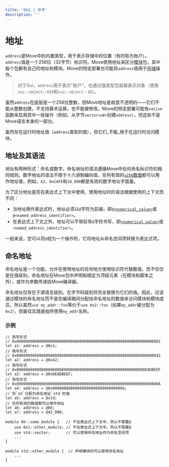 ```yaml
---
title: '地址 | 参考'
description: ''
---
```


# 地址

`address`是Move中的内置类型，用于表示存储中的位置（有时称为账户）。`address`值是一个256位（32字节）标识符。Move使用地址来区分[模块](./../modules_zh)包，其中每个包都有自己的地址和模块。Move的特定部署也可能将`address`值用于[存储](./../abilities_zh#key)操作。

> 对于Sui，`address`用于表示"账户"，也通过强类型包装器表示对象（使用`sui::object::UID`和`sui::object::ID`）。

虽然`address`在底层是一个256位整数，但Move地址是故意不透明的——它们不能从整数创建，不支持算术运算，也不能被修改。Move的特定部署可能有`native`函数来启用其中一些操作（例如，从字节`vector<u8>`创建`address`），但这些不是Move语言本身的一部分。

虽然存在运行时地址值（`address`类型的值），但它们_不能_用于在运行时访问模块。

## 地址及其语法

地址有两种形式：命名或数字。命名地址的语法遵循Move中任何命名标识符的相同规则。数字地址的语法不限于十六进制编码值，任何有效的[`u256`数值](./integers_zh)都可以用作地址值，例如，`42`、`0xCAFE`和`10_000`都是有效的数字地址字面量。

为了区分地址是否在表达式上下文中使用，使用地址时的语法根据使用的上下文而不同：

- 当地址用作表达式时，地址必须以`@`字符为前缀，即[`@<numerical_value>`](./integers_zh)或`@<named_address_identifier>`。
- 在表达式上下文之外，地址可以不带前导`@`字符书写，即[`<numerical_value>`](./integers_zh)或`<named_address_identifier>`。

一般来说，您可以将`@`视为一个操作符，它将地址从命名空间项转换为表达式项。

## 命名地址

命名地址是一个功能，允许在使用地址的任何地方使用标识符代替数值，而不仅仅是在值级别。命名地址在Move包中声明和绑定为顶级元素（在模块和脚本之外），或作为参数传递给Move编译器。

命名地址仅存在于源语言级别，在字节码级别将完全替换为它们的值。因此，应该通过模块的命名地址而不是在编译期间分配给命名地址的数值来访问模块和模块成员。所以虽然`use my_addr::foo`等价于`use 0x2::foo`（如果`my_addr`被分配为`0x2`），但最佳实践是始终使用`my_addr`名称。

### 示例

```move
// 简写形式
// 0x0000000000000000000000000000000000000000000000000000000000000001
let a1: address = @0x1;
// 简写形式
// 0x0000000000000000000000000000000000000000000000000000000000000042
let a2: address = @0x42;
// 简写形式
// 0x00000000000000000000000000000000000000000000000000000000DEADBEEF
let a3: address = @0xDEADBEEF;
// 简写形式
// 0x000000000000000000000000000000000000000000000000000000000000000A
let a4: address = @0x0000000000000000000000000000000A;
// 将`a5`分配为命名地址`std`的值
let a5: address = @std;
// 任何有效的数值都可以用作地址
let a6: address = @66;
let a7: address = @42_000;

module 66::some_module {   // 不在表达式上下文中，所以不需要@
    use 0x1::other_module; // 不在表达式上下文中，所以不需要@
    use std::vector;       // 可以使用命名地址作为命名空间项
    ...
}

module std::other_module {  // 声明模块时可以使用命名地址
    ...
}
```